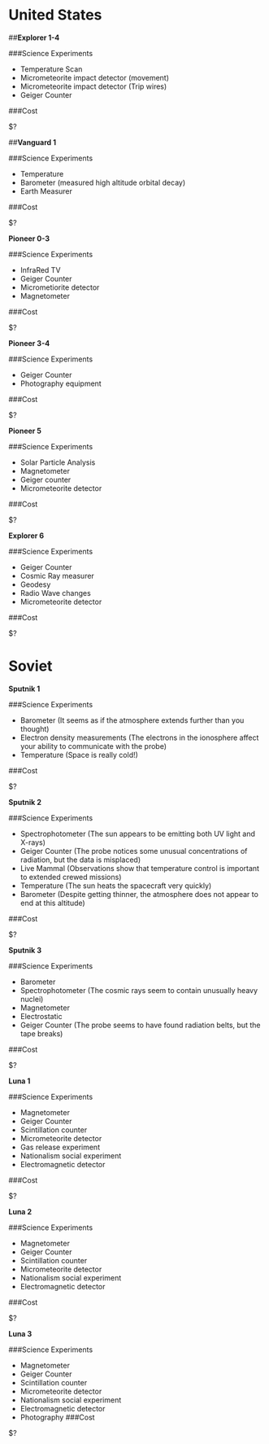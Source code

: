 United States
==========

##**Explorer 1-4**

###Science Experiments

- Temperature Scan
- Micrometeorite impact detector (movement)
- Micrometeorite impact detector (Trip wires)
- Geiger Counter

###Cost

$?	

##**Vanguard 1**

###Science Experiments

- Temperature
- Barometer (measured high altitude orbital decay)
- Earth Measurer

###Cost

$?

**Pioneer 0-3**

###Science Experiments
		
- InfraRed TV
- Geiger Counter
- Micrometiorite detector
- Magnetometer

###Cost

$?

**Pioneer 3-4**

###Science Experiments

- Geiger Counter
- Photography equipment
		
###Cost

$?

**Pioneer 5**

###Science Experiments

- Solar Particle Analysis
- Magnetometer
- Geiger counter
- Micrometeorite detector

###Cost

$?

**Explorer 6**

###Science Experiments

- Geiger Counter
- Cosmic Ray measurer
- Geodesy
- Radio Wave changes
- Micrometeorite detector

###Cost

$?

Soviet
======		



**Sputnik 1**

###Science Experiments

- Barometer (It seems as if the atmosphere extends further than you thought)
- Electron density measurements (The electrons in the ionosphere affect your ability to communicate with the probe)
- Temperature (Space is really cold!)

###Cost

$?

**Sputnik 2**

###Science Experiments

- Spectrophotometer (The sun appears to be emitting both UV light and X-rays)
- Geiger Counter (The probe notices some unusual concentrations of radiation, but the data is misplaced)
- Live Mammal (Observations show that temperature control is important to extended crewed missions)
- Temperature (The sun heats the spacecraft very quickly)
- Barometer (Despite getting thinner, the atmosphere does not appear to end at this altitude)

###Cost

$?

**Sputnik 3**

###Science Experiments

- Barometer
- Spectrophotometer (The cosmic rays seem to contain unusually heavy nuclei)
- Magnetometer 
- Electrostatic
- Geiger Counter (The probe seems to have found radiation belts, but the tape breaks)

###Cost

$?

**Luna 1**

###Science Experiments

- Magnetometer
- Geiger Counter
- Scintillation counter
- Micrometeorite detector
- Gas release experiment
- Nationalism social experiment
- Electromagnetic detector

###Cost

$?

**Luna 2**

###Science Experiments

- Magnetometer
- Geiger Counter
- Scintillation counter
- Micrometeorite detector
- Nationalism social experiment
- Electromagnetic detector

###Cost

$?

**Luna 3**

###Science Experiments

- Magnetometer
- Geiger Counter
- Scintillation counter
- Micrometeorite detector
- Nationalism social experiment
- Electromagnetic detector
- Photography
###Cost

$?
